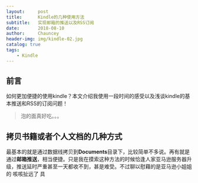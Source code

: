 ```yaml
---
layout:     post   				    
title:      Kindle的几种使用方法 				
subtitle:   实现邮箱的推送以及RSS订阅 
date:       2018-08-10 				
author:     Chauncey 						
header-img: img/kindle-02.jpg 	
catalog: true 						
tags:							
    - Kindle
---
```


## 前言

如何更加便捷的使用kindle？本文介绍我使用一段时间的感受以及浅谈kindle的基本推送和RSS的订阅问题！

>泡的面真好吃。。。

## 拷贝书籍或者个人文档的几种方式

最基本的就是通过数据线拷贝到**Documents**目录下，比较简单不多说。再有就是通过**邮箱推送**，相当便捷。只是我在摸索这种方法的时候恰逢人家亚马逊服务器升级，推送延时严重甚至一天都收不到，甚是难受。不过聊以慰藉的是亚马逊小姐姐的             咳咳扯远了  具


   
 
